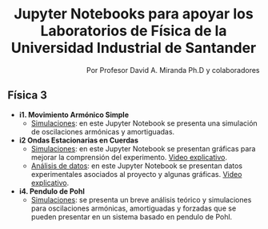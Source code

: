 <h1 align="center"> Jupyter Notebooks para apoyar los Laboratorios de Física de la Universidad Industrial de Santander</h1>
<div align="right">Por Profesor David A. Miranda Ph.D y colaboradores</div>

## Física 3
+ **i1. Movimiento Armónico Simple**
  + [Simulaciones](https://github.com/davidalejandromiranda/laboratorios-fisica/blob/master/f3/i1_MAS.ipynb): en este Jupyter Notebook se presenta una simulación de oscilaciones armónicas y amortiguadas.
+ **i2 Ondas Estacionarias en Cuerdas**
  + [Simulaciones](https://github.com/davidalejandromiranda/laboratorios-fisica/blob/master/f3/i2_Estacionarias_graficas.ipynb): en este Jupyter Notebook se presentan gráficas para mejorar la comprensión del experimento.  [Video explicativo](https://youtu.be/qJnXntsjfSw).
  + [Análisis de datos](https://github.com/davidalejandromiranda/laboratorios-fisica/blob/master/f3/i2_Estacionarias_datos.ipynb): en este Jupyter Notebook se presentan datos experimentales asociados al proyecto y algunas gráficas.  [Video explicativo](https://youtu.be/0LB1QHZUtQ4).
+ **i4. Pendulo de Pohl**
  + [Simulaciones](https://github.com/davidalejandromiranda/laboratorios-fisica/blob/master/f3/i4_PenduloDePohl.ipynb): se presenta un breve análisis teórico y simulaciones para oscilaciones armónicas, amortiguadas y forzadas que se pueden presentar en un sistema basado en pendulo de Pohl.
